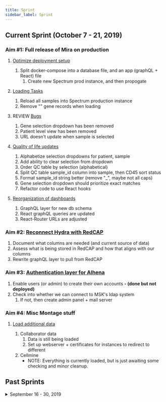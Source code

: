 ```yaml
---
title: Sprint
sidebar_label: Sprint
---
```


## Current Sprint (October 7 - 21, 2019)

### Aim #1: Full release of Mira on production

1.  [Optimize deployment setup](mira/todo#optimize-deployment-setup)

    1.  Split docker-compose into a database file, and an app (graphQL + React) file
        1. Create new Spectrum prod instance, and then propogate

2.  [Loading Tasks](mira/todo#loading-tasks)

    1. Reload all samples into Spectrum production instance
    2. Remove "" gene records when loading

3.  REVIEW [Bugs](mira/todo#bugs)

    1.  Gene selection dropdown has been removed
    2.  Patient level view has been removed
    3.  URL doesn't update when sample is selected

4.  [Quality of life updates](mira/todo#qol-updates)

    1.  Alphabetize selection dropdowns for patient, sample
    2.  Add ability to clear selection from dropdown
    3.  Order QC table by selection (alphabetical)
    4.  Split QC table sample_id column into sample, then CD45 sort status
    5.  Format sample_id string better (remove "\_", maybe not all caps)
    6.  Gene selection dropdown should prioritize exact matches
    7.  Refactor code to use React hooks

5.  [Reorganization of dashboards](mira/todo#reorganization-of-dashboards)
    1.  GraphQL layer for new db schema
    2.  React graphQL queries are updated
    3.  React-Router URLs are adjusted

### Aim #2: [Reconnect Hydra with RedCAP](hydra/todo#redcap-reconnection)

1. Document what columns are needed (and current source of data)
2. Assess what is being stored in RedCAP and how that aligns with our columns
3. Rewrite graphQL layer to pull from RedCAP

### Aim #3: [Authentication layer for Alhena](alhena/todo#authentication-layer)

1. Enable users (or admin) to create their own accounts **- (done but not deployed)**
2. Check into whether we can connect to MSK's ldap system
   1. If not, then create admin panel + mail server

### Aim #4: Misc Montage stuff

1. [Load additional data](other-todo#loading-data)

   1. Collaborator data
      1. Data is still being loaded
      2. Set up webserver + certificates for instances to redirect to different
   2. Cellmine
      - NOTE: Everything is currently loaded, but is just awaiting some checking and minor cleanup.

## Past Sprints

<details>
      <summary>September 16 - 30, 2019</summary>
### September 16 - 30, 2019
#### Aim #1: Prepare Mira for next Spectrum meeting

1. [Quality of life updates](mira/todo#qol-updates) **- not started**

   1. Alphabetize selection dropdowns for patient and sample
   2. Add ability to clear selection from dropdown
   3. Order QC table by selection (alphabetical)

2. [Bugs](mira/todo#bugs)

   1. Gene selection dropdown has been removed **- (done but not reviewed)**
   2. Patient level view has been removed **- (done but not reviewed)**
   3. URL doesn't update when sample is selected **- (done but not reviewed)**

3. [Loading Tasks](mira/todo#loading-tasks)

**Started refactoring effort to accommodate different types of dashboards (patient, cohort, celltype, site). The loading is done (tested on staging), and the graphQL layer is being redone.**

1.  Reload all samples into Spectrum production instance
2.  Write module to parallelize loading
3.  Remove "" gene records when loading
4.  Pull data from rdata, not from JSON (Nick will write API for this) **- (done)**

5.  [Web summary pages](mira/todo#web-summary-pages) **- not started**

    1.  Transfer files somewhere on the production instance (ws?)
        1. May need to mount new disk for this data
    2.  Edit nginx config to redirect URL requests to appropriate folder
    3.  Edit QC table to link

6.  [Optimize deployment setup](mira/todo#optimize-deployment-setup)
    1.  Split docker-compose into a database file, and an app (graphQL + React) file
        1. Propogate on Spectrum staging instance **- (done)**
        2. Create new Spectrum prod instance, and then propogate

#### Aim #2: Update Hydra and Sylph for next Spectrum meeting **- not started**

1. Redeploy Hydra and Sylph with new header
2. Update data for Hydra

#### Aim #3: [Authentication layer for Alhena](alhena/todo#authentication-layer)

1. Enable users (or admin) to create their own accounts **- (done but not deployed)**
2. Enable users to reset their own passwords **- not started**

#### Aim #4: Misc Montage stuff

1. [Load additional data](other-todo#loading-data)

   1. Collaborator data **- (in progress)**
   2. Cellmine **- (in progress)**

2. [Montage VM set up docs](other-todo#montage) **- (done)**
3. [is_contaminated field](other-todo#montage) **- (done, but not in prod)**
   </details>
